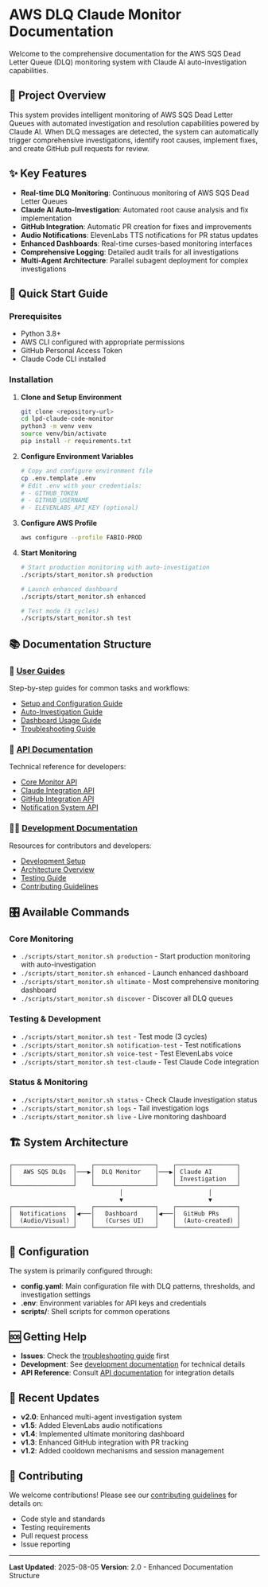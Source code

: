# AWS DLQ Claude Monitor Documentation

Welcome to the comprehensive documentation for the AWS SQS Dead Letter Queue (DLQ) monitoring system with Claude AI auto-investigation capabilities.

## 🚀 Project Overview

This system provides intelligent monitoring of AWS SQS Dead Letter Queues with automated investigation and resolution capabilities powered by Claude AI. When DLQ messages are detected, the system can automatically trigger comprehensive investigations, identify root causes, implement fixes, and create GitHub pull requests for review.

## ✨ Key Features

- **Real-time DLQ Monitoring**: Continuous monitoring of AWS SQS Dead Letter Queues
- **Claude AI Auto-Investigation**: Automated root cause analysis and fix implementation
- **GitHub Integration**: Automatic PR creation for fixes and improvements
- **Audio Notifications**: ElevenLabs TTS notifications for PR status updates
- **Enhanced Dashboards**: Real-time curses-based monitoring interfaces
- **Comprehensive Logging**: Detailed audit trails for all investigations
- **Multi-Agent Architecture**: Parallel subagent deployment for complex investigations

## 🏁 Quick Start Guide

### Prerequisites
- Python 3.8+
- AWS CLI configured with appropriate permissions
- GitHub Personal Access Token
- Claude Code CLI installed

### Installation

1. **Clone and Setup Environment**
   ```bash
   git clone <repository-url>
   cd lpd-claude-code-monitor
   python3 -m venv venv
   source venv/bin/activate
   pip install -r requirements.txt
   ```

2. **Configure Environment Variables**
   ```bash
   # Copy and configure environment file
   cp .env.template .env
   # Edit .env with your credentials:
   # - GITHUB_TOKEN
   # - GITHUB_USERNAME
   # - ELEVENLABS_API_KEY (optional)
   ```

3. **Configure AWS Profile**
   ```bash
   aws configure --profile FABIO-PROD
   ```

4. **Start Monitoring**
   ```bash
   # Start production monitoring with auto-investigation
   ./scripts/start_monitor.sh production
   
   # Launch enhanced dashboard
   ./scripts/start_monitor.sh enhanced
   
   # Test mode (3 cycles)
   ./scripts/start_monitor.sh test
   ```

## 📚 Documentation Structure

### 🎯 [User Guides](./guides/)
Step-by-step guides for common tasks and workflows:
- [Setup and Configuration Guide](./guides/setup-guide.md)
- [Auto-Investigation Guide](./guides/auto-investigation.md)
- [Dashboard Usage Guide](./guides/dashboard-usage.md)
- [Troubleshooting Guide](./guides/troubleshooting.md)

### 🔧 [API Documentation](./api/)
Technical reference for developers:
- [Core Monitor API](./api/core-monitor.md)
- [Claude Integration API](./api/claude-integration.md)
- [GitHub Integration API](./api/github-integration.md)
- [Notification System API](./api/notification-system.md)

### 👨‍💻 [Development Documentation](./development/)
Resources for contributors and developers:
- [Development Setup](./development/setup.md)
- [Architecture Overview](./development/architecture.md)
- [Testing Guide](./development/testing.md)
- [Contributing Guidelines](./development/contributing.md)

## 🎛️ Available Commands

### Core Monitoring
- `./scripts/start_monitor.sh production` - Start production monitoring with auto-investigation
- `./scripts/start_monitor.sh enhanced` - Launch enhanced dashboard
- `./scripts/start_monitor.sh ultimate` - Most comprehensive monitoring dashboard
- `./scripts/start_monitor.sh discover` - Discover all DLQ queues

### Testing & Development
- `./scripts/start_monitor.sh test` - Test mode (3 cycles)
- `./scripts/start_monitor.sh notification-test` - Test notifications
- `./scripts/start_monitor.sh voice-test` - Test ElevenLabs voice
- `./scripts/start_monitor.sh test-claude` - Test Claude Code integration

### Status & Monitoring
- `./scripts/start_monitor.sh status` - Check Claude investigation status
- `./scripts/start_monitor.sh logs` - Tail investigation logs
- `./scripts/start_monitor.sh live` - Live monitoring dashboard

## 🏗️ System Architecture

```
┌─────────────────┐    ┌─────────────────┐    ┌─────────────────┐
│   AWS SQS DLQs  │───▶│  DLQ Monitor    │───▶│ Claude AI       │
│                 │    │                 │    │ Investigation   │
└─────────────────┘    └─────────────────┘    └─────────────────┘
                               │                        │
                               ▼                        ▼
┌─────────────────┐    ┌─────────────────┐    ┌─────────────────┐
│  Notifications  │◀───│   Dashboard     │◀───│  GitHub PRs     │
│  (Audio/Visual) │    │   (Curses UI)   │    │  (Auto-created) │
└─────────────────┘    └─────────────────┘    └─────────────────┘
```

## 🔧 Configuration

The system is primarily configured through:
- **config.yaml**: Main configuration file with DLQ patterns, thresholds, and investigation settings
- **.env**: Environment variables for API keys and credentials
- **scripts/**: Shell scripts for common operations

## 🆘 Getting Help

- **Issues**: Check the [troubleshooting guide](./guides/troubleshooting.md) first
- **Development**: See [development documentation](./development/) for technical details
- **API Reference**: Consult [API documentation](./api/) for integration details

## 📝 Recent Updates

- **v2.0**: Enhanced multi-agent investigation system
- **v1.5**: Added ElevenLabs audio notifications
- **v1.4**: Implemented ultimate monitoring dashboard
- **v1.3**: Enhanced GitHub integration with PR tracking
- **v1.2**: Added cooldown mechanisms and session management

## 🤝 Contributing

We welcome contributions! Please see our [contributing guidelines](./development/contributing.md) for details on:
- Code style and standards
- Testing requirements
- Pull request process
- Issue reporting

---

**Last Updated**: 2025-08-05
**Version**: 2.0 - Enhanced Documentation Structure